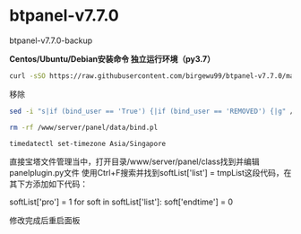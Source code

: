 # btpanel-v7.7.0
btpanel-v7.7.0-backup 

**Centos/Ubuntu/Debian安装命令 独立运行环境（py3.7）**

```Bash
curl -sSO https://raw.githubusercontent.com/birgewu99/btpanel-v7.7.0/main/install/install_panel.sh && bash install_panel.sh
```
移除
```Bash
sed -i "s|if (bind_user == 'True') {|if (bind_user == 'REMOVED') {|g" /www/server/panel/BTPanel/static/js/index.js
```
```Bash
rm -rf /www/server/panel/data/bind.pl
```

```Bash
timedatectl set-timezone Asia/Singapore
```
直接宝塔文件管理当中，打开目录/www/server/panel/class找到并编辑panelplugin.py文件
使用Ctrl+F搜索并找到softList['list'] = tmpList这段代码，在其下方添加如下代码：

softList['pro'] = 1
for soft in softList['list']:
soft['endtime'] = 0

修改完成后重启面板
